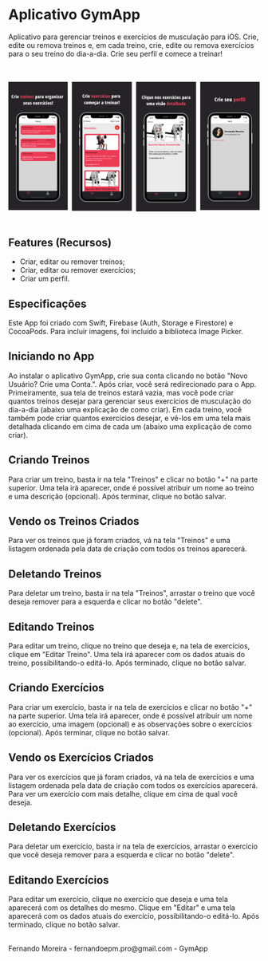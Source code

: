 # Aplicativo GymApp

Aplicativo para gerenciar treinos e exercícios de musculação para iOS. Crie, edite ou remova treinos e, em cada treino, crie, edite ou remova exercícios para o seu treino do dia-a-dia. Crie seu perfil e comece a treinar!

<br />
<br />
<img src="assets/screenshots.png" alt="GymApp Screenshots" />
<br />
<br />

## Features (Recursos)

- Criar, editar ou remover treinos;
- Criar, editar ou remover exercícios;
- Criar um perfil.

## Especificações

Este App foi criado com Swift, Firebase (Auth, Storage e Firestore) e CocoaPods. Para incluir imagens, foi incluído a biblioteca Image Picker.  


## Iniciando no App

Ao instalar o aplicativo GymApp, crie sua conta clicando no botão "Novo Usuário? Crie uma Conta.". Após criar, você será redirecionado para o App. 
    Primeiramente, sua tela de treinos estará vazia, mas você pode criar quantos treinos desejar para gerenciar seus exercícios de musculação do dia-a-dia (abaixo uma explicação de como criar).
        Em cada treino, você também pode criar quantos exercícios desejar, e vê-los em uma tela mais detalhada clicando em cima de cada um (abaixo uma explicação de como criar).


## Criando Treinos

Para criar um treino, basta ir na tela "Treinos" e clicar no botão "+" na parte superior. Uma tela irá aparecer, onde é possível atribuir um nome ao treino e uma descrição (opcional). Após terminar, clique no botão salvar.


## Vendo os Treinos Criados
Para ver os treinos que já foram criados, vá na tela "Treinos" e uma listagem ordenada pela data de criação com todos os treinos aparecerá.


## Deletando Treinos

Para deletar um treino, basta ir na tela "Treinos", arrastar o treino que você deseja remover para a esquerda e clicar no botão "delete".


## Editando Treinos

Para editar um treino, clique no treino que deseja e, na tela de exercícios, clique em "Editar Treino". Uma tela irá aparecer com os dados atuais do treino, possibilitando-o editá-lo. Após terminado, clique no botão salvar.


## Criando Exercícios

Para criar um exercício, basta ir na tela de exercícios e clicar no botão "+" na parte superior. Uma tela irá aparecer, onde é possível atribuir um nome ao exercício, uma imagem (opcional) e as observações sobre o exercícios (opcional). Após terminar, clique no botão salvar.


## Vendo os Exercícios Criados

Para ver os exercícios que já foram criados, vá na tela de exercícios e uma listagem ordenada pela data de criação com todos os exercícios aparecerá. Para ver um exercício com mais detalhe, clique em cima de qual você deseja.


## Deletando Exercícios

Para deletar um exercício, basta ir na tela de exercícios, arrastar o exercício que você deseja remover para a esquerda e clicar no botão "delete".


## Editando Exercícios

Para editar um exercício, clique no exercício que deseja e uma tela aparecerá com os detalhes do mesmo. Clique em "Editar" e uma tela aparecerá com os dados atuais do exercício, possibilitando-o editá-lo. Após terminado, clique no botão salvar.

<br />
Fernando Moreira - fernandoepm.pro@gmail.com - GymApp
